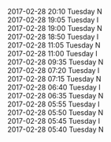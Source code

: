2017-02-28 20:10 Tuesday  N  
2017-02-28 19:05 Tuesday  I  
2017-02-28 19:00 Tuesday  N  
2017-02-28 18:50 Tuesday  I  
2017-02-28 11:05 Tuesday  N  
2017-02-28 11:00 Tuesday  I  
2017-02-28 09:35 Tuesday  N  
2017-02-28 07:20 Tuesday  I  
2017-02-28 07:15 Tuesday  N  
2017-02-28 06:40 Tuesday  I  
2017-02-28 06:35 Tuesday  N  
2017-02-28 05:55 Tuesday  I  
2017-02-28 05:50 Tuesday  N  
2017-02-28 05:45 Tuesday  I  
2017-02-28 05:40 Tuesday  N  
